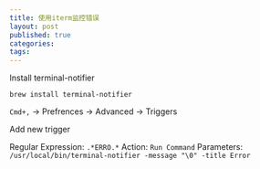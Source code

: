 ```yaml
---
title: 使用iterm监控错误
layout: post
published: true
categories: 
tags: 
---
```


Install terminal-notifier

`brew install terminal-notifier`

`Cmd+,` -> Prefrences -> Advanced -> Triggers

Add new trigger

Regular Expression: `.*ERRO.*`
Action: `Run Command`
Parameters: `/usr/local/bin/terminal-notifier -message "\0" -title Error`
